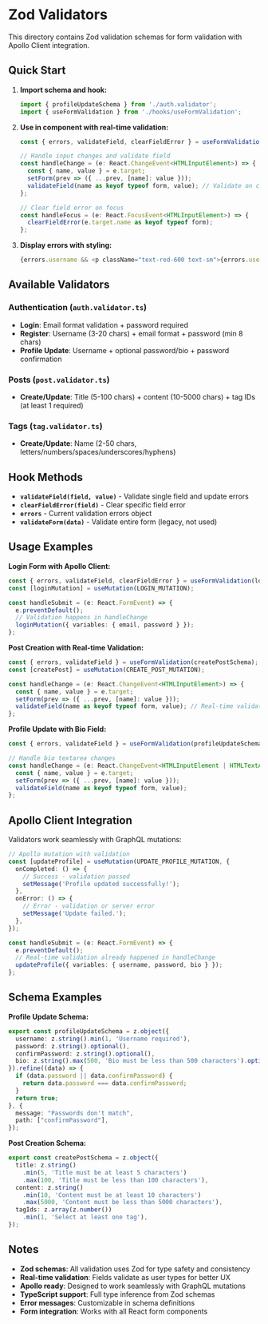 # Zod Validators

This directory contains Zod validation schemas for form validation with Apollo Client integration.

## Quick Start

1. **Import schema and hook:**
   ```typescript
   import { profileUpdateSchema } from './auth.validator';
   import { useFormValidation } from './hooks/useFormValidation';
   ```

2. **Use in component with real-time validation:**
   ```typescript
   const { errors, validateField, clearFieldError } = useFormValidation(profileUpdateSchema);
   
   // Handle input changes and validate field
   const handleChange = (e: React.ChangeEvent<HTMLInputElement>) => {
     const { name, value } = e.target;
     setForm(prev => ({ ...prev, [name]: value }));
     validateField(name as keyof typeof form, value); // Validate on change
   };
   
   // Clear field error on focus
   const handleFocus = (e: React.FocusEvent<HTMLInputElement>) => {
     clearFieldError(e.target.name as keyof typeof form);
   };
   ```

3. **Display errors with styling:**
   ```typescript
   {errors.username && <p className="text-red-600 text-sm">{errors.username}</p>}
   ```

## Available Validators

### Authentication (`auth.validator.ts`)
- **Login**: Email format validation + password required
- **Register**: Username (3-20 chars) + email format + password (min 8 chars)
- **Profile Update**: Username + optional password/bio + password confirmation

### Posts (`post.validator.ts`)
- **Create/Update**: Title (5-100 chars) + content (10-5000 chars) + tag IDs (at least 1 required)

### Tags (`tag.validator.ts`)
- **Create/Update**: Name (2-50 chars, letters/numbers/spaces/underscores/hyphens)

## Hook Methods

- **`validateField(field, value)`** - Validate single field and update errors
- **`clearFieldError(field)`** - Clear specific field error
- **`errors`** - Current validation errors object
- **`validateForm(data)`** - Validate entire form (legacy, not used)

## Usage Examples

**Login Form with Apollo Client:**
```typescript
const { errors, validateField, clearFieldError } = useFormValidation(loginSchema);
const [loginMutation] = useMutation(LOGIN_MUTATION);

const handleSubmit = (e: React.FormEvent) => {
  e.preventDefault();
  // Validation happens in handleChange
  loginMutation({ variables: { email, password } });
};
```

**Post Creation with Real-time Validation:**
```typescript
const { errors, validateField } = useFormValidation(createPostSchema);
const [createPost] = useMutation(CREATE_POST_MUTATION);

const handleChange = (e: React.ChangeEvent<HTMLInputElement>) => {
  const { name, value } = e.target;
  setForm(prev => ({ ...prev, [name]: value }));
  validateField(name as keyof typeof form, value); // Real-time validation
};
```

**Profile Update with Bio Field:**
```typescript
const { errors, validateField } = useFormValidation(profileUpdateSchema);

// Handle bio textarea changes
const handleChange = (e: React.ChangeEvent<HTMLInputElement | HTMLTextAreaElement>) => {
  const { name, value } = e.target;
  setForm(prev => ({ ...prev, [name]: value }));
  validateField(name as keyof typeof form, value);
};
```

## Apollo Client Integration

Validators work seamlessly with GraphQL mutations:

```typescript
// Apollo mutation with validation
const [updateProfile] = useMutation(UPDATE_PROFILE_MUTATION, {
  onCompleted: () => {
    // Success - validation passed
    setMessage('Profile updated successfully!');
  },
  onError: () => {
    // Error - validation or server error
    setMessage('Update failed.');
  },
});

const handleSubmit = (e: React.FormEvent) => {
  e.preventDefault();
  // Real-time validation already happened in handleChange
  updateProfile({ variables: { username, password, bio } });
};
```

## Schema Examples

**Profile Update Schema:**
```typescript
export const profileUpdateSchema = z.object({
  username: z.string().min(1, 'Username required'),
  password: z.string().optional(),
  confirmPassword: z.string().optional(),
  bio: z.string().max(500, 'Bio must be less than 500 characters').optional(),
}).refine((data) => {
  if (data.password || data.confirmPassword) {
    return data.password === data.confirmPassword;
  }
  return true;
}, {
  message: "Passwords don't match",
  path: ["confirmPassword"],
});
```

**Post Creation Schema:**
```typescript
export const createPostSchema = z.object({
  title: z.string()
    .min(5, 'Title must be at least 5 characters')
    .max(100, 'Title must be less than 100 characters'),
  content: z.string()
    .min(10, 'Content must be at least 10 characters')
    .max(5000, 'Content must be less than 5000 characters'),
  tagIds: z.array(z.number())
    .min(1, 'Select at least one tag'),
});
```

## Notes

- **Zod schemas**: All validation uses Zod for type safety and consistency
- **Real-time validation**: Fields validate as user types for better UX
- **Apollo ready**: Designed to work seamlessly with GraphQL mutations
- **TypeScript support**: Full type inference from Zod schemas
- **Error messages**: Customizable in schema definitions
- **Form integration**: Works with all React form components